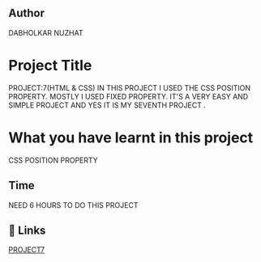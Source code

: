  ## Author 
 DABHOLKAR NUZHAT 
 
# Project Title
PROJECT:7(HTML & CSS)
IN THIS PROJECT I USED THE CSS POSITION PROPERTY.
MOSTLY I USED FIXED PROPERTY. IT'S A VERY EASY AND SIMPLE PROJECT AND YES IT IS MY SEVENTH PROJECT .



 # What you have learnt in this project
CSS POSITION PROPERTY 

## Time
 NEED 6 HOURS TO DO THIS PROJECT

## 🔗 Links
[PROJECT7 ](https://project7a.netlify.app/)
